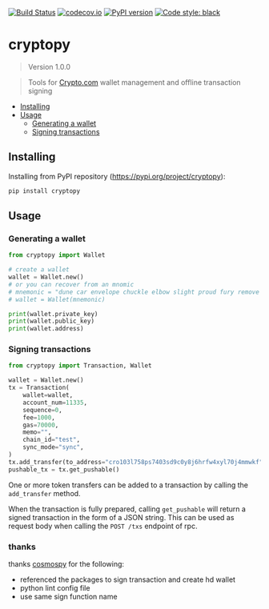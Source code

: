 [![Build Status](https://travis-ci.com/crypto-com/cryptopy.svg?branch=master)](https://travis-ci.com//cryptopy)
[![codecov.io](https://codecov.io/gh/crypto-com/cryptopy/branch/master/graph/badge.svg)](https://codecov.io/gh/crypto-com/cryptopy)
[![PyPI version](https://img.shields.io/pypi/v/cryptopy)](https://pypi.org/project/cryptopy)
[![Code style: black](https://img.shields.io/badge/code%20style-black-000000.svg)](https://github.com/psf/black)

# cryptopy

<!--- Don't edit the version line below manually. Let bump2version do it for you. -->

> Version 1.0.0

> Tools for [Crypto.com](https://github.com/crypto-com/chain-main) wallet management and offline transaction signing

<!-- mdformat-toc start --slug=github --maxlevel=6 --minlevel=2 -->

- [Installing](<#installing>)
- [Usage](<#usage>)
  - [Generating a wallet](<#generating-a-wallet>)
  - [Signing transactions](<#signing-transactions>)

<!-- mdformat-toc end -->

## Installing<a name="installing"></a>

Installing from PyPI repository (https://pypi.org/project/cryptopy):

```bash
pip install cryptopy
```

## Usage<a name="usage"></a>

### Generating a wallet<a name="generating-a-wallet"></a>

```python
from cryptopy import Wallet

# create a wallet
wallet = Wallet.new()
# or you can recover from an mnomic 
# mnemonic = "dune car envelope chuckle elbow slight proud fury remove candy uphold puzzle call select sibling sport gadget please want vault glance verb damage gown"
# wallet = Wallet(mnemonic)

print(wallet.private_key)
print(wallet.public_key)
print(wallet.address)
```

### Signing transactions<a name="signing-transactions"></a>

```python
from cryptopy import Transaction, Wallet

wallet = Wallet.new()
tx = Transaction(
    wallet=wallet,
    account_num=11335,
    sequence=0,
    fee=1000,
    gas=70000,
    memo="",
    chain_id="test",
    sync_mode="sync",
)
tx.add_transfer(to_address="cro103l758ps7403sd9c0y8j6hrfw4xyl70j4mmwkf", amount=387000)
pushable_tx = tx.get_pushable()
```

One or more token transfers can be added to a transaction by calling the `add_transfer` method.

When the transaction is fully prepared, calling `get_pushable` will return a signed transaction in the form of a JSON string.
This can be used as request body when calling the `POST /txs` endpoint of rpc.

### thanks

thanks [cosmospy](https://github.com/hukkinj1/cosmospy) for the following:
* referenced the packages to sign transaction and create hd wallet
* python lint config file
* use same sign function name
